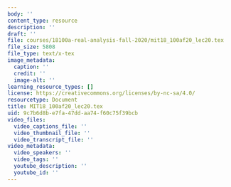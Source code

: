 ```yaml
---
body: ''
content_type: resource
description: ''
draft: ''
file: courses/18100a-real-analysis-fall-2020/mit18_100af20_lec20.tex
file_size: 5808
file_type: text/x-tex
image_metadata:
  caption: ''
  credit: ''
  image-alt: ''
learning_resource_types: []
license: https://creativecommons.org/licenses/by-nc-sa/4.0/
resourcetype: Document
title: MIT18_100af20_lec20.tex
uid: 9c7b6d8b-e7fa-47dd-aa74-f60c75f39bcb
video_files:
  video_captions_file: ''
  video_thumbnail_file: ''
  video_transcript_file: ''
video_metadata:
  video_speakers: ''
  video_tags: ''
  youtube_description: ''
  youtube_id: ''
---
```

